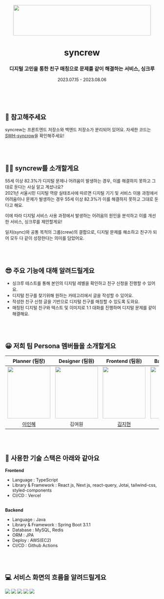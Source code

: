 <div align="center"> <img src="https://github.com/SWH-syncrow/syncrew-backend/assets/74345771/a7a0406a-c009-4969-a6b0-242d58a5615d" width=450 height=100> </div>

# <div align="center">syncrew</div>
### <div align="center">디지털 고민을 통한 친구 매칭으로 문제를 같이 해결하는 서비스, 싱크루</div>  
<div align="center">2023.07.15 - 2023.08.06</div> 
</br></br>
</br></br>

## 📌 참고해주세요
syncrew는 프론트엔드 저장소와 백엔드 저장소가 분리되어 있어요.
자세한 코드는 [SWH-syncrow](https://github.com/orgs/SWH-syncrow/repositories)을 확인해주세요!
</br></br>
</br></br>

## 👏🏼 syncrew를 소개할게요
55세 이상 82.3%가 디지털 문제나 어려움이 발생하는 경우, 이를 해결하지 못하고 그대로 둔다는 사실 알고 계셨나요?  
2021년 서울시민 디지털 역량 실태조사에 따르면 디지털 기기 및 서비스 이용 과정에서 어려움이나 문제가 발생하는 경우 55세 이상 82.3%가 이를 해결하지 못하고 그대로 둔다고 해요.

이에 따라 디지털 서비스 사용 과정에서 발생하는 어려움의 원인을 분석하고 이를 개선한 서비스, 싱크루를 제안할게요!

일치(sync)와 공통 목적의 그룹(crew)의 결합으로, 디지털 문제를 해소하고 친구가 되어 모두 다 같이 성장한다는 의미를 담았어요.
</br></br>
</br></br>

## 😎 주요 기능에 대해 알려드릴게요
- 싱크루 테스트를 통해 본인의 디지털 레벨을 확인하고 친구 신청을 진행할 수 있어요.
- 디지털 친구를 찾기위해 원하는 카테고리에서 글을 작성할 수 있어요.
- 작성한 친구 신청 글을 기반으로 디지털 친구를 매칭할 수 있도록 도와요.
- 매칭된 디지털 친구와 텍스트 및 이미지로 1:1 대화를 진행하며 디지털 문제를 같이 해결해요.
</br></br>
</br></br>

## 😀 저희 팀 Persona 멤버들을 소개할게요
|Planner (팀장)|Designer (팀원)|Frontend (팀원)|Backend (팀원)|Backend (팀원)|
|-------|--------|--------|-------|-------|
|<img src="https://github.com/SWH-syncrow/syncrew-backend/assets/74345771/b18d5aca-3ca9-4b10-9d46-4ad74b19d53a" width=140 height=170>|<img src="https://github.com/SWH-syncrow/syncrew-backend/assets/74345771/98a1ad97-04da-4dd4-89d6-ea46e5482f52" width=140 height=170>|<img src="https://github.com/SWH-syncrow/syncrew-backend/assets/74345771/18b41406-ac5a-49c5-8950-93565afee891" width=140 height=170>|<img src="https://github.com/SWH-syncrow/syncrew-backend/assets/74345771/b1d321b9-f9ee-4354-96e0-ba0d5243878d" width=140 height=170>|<img src="https://github.com/SWH-syncrow/syncrew-backend/assets/74345771/b8f3e6fc-9f67-415a-b087-d7633a579d3e" width=140 height=170>
|<div align="center">[이인혜](https://disquiet.io/@leeinhye)</div>|<div align="center">김여원</div>|<div align="center">[김지현](https://github.com/runru1030)</div>|<div align="center">[김은비](https://github.com/eunb1)</div>|<div align="center">[박소미](https://github.com/fsm12)</div>|

</br></br>

## 🔧 사용한 기술 스택은 아래와 같아요
**Frontend**
- Language : TypeScript
- Library & Framework : React js, Next js, react-query, Jotai, tailwind-css, styled-components
- CI/CD : Vercel
</br></br>

**Backend**
- Language : Java
- Library & Framework : Spring Boot 3.1.1
- Database : MySQL, Redis
- ORM : JPA
- Deploy : AWS(EC2)
- CI/CD : Github Actions
</br></br>
</br></br>

## 💻 서비스 화면의 흐름을 알려드릴게요
<img src="https://github.com/SWH-syncrow/syncrew-backend/assets/74345771/e075ca0c-d74d-4c0b-88e2-d77ac3181a2d">
<img src="https://github.com/SWH-syncrow/syncrew-backend/assets/74345771/a2481dad-92c5-4802-b3a7-ff8a8bacfc84">
<img src="https://github.com/SWH-syncrow/syncrew-backend/assets/74345771/561dfa67-8246-4eaf-ab3f-cfad137225e0">
<img src="https://github.com/SWH-syncrow/syncrew-backend/assets/74345771/cf08dda8-1b5a-4e5f-8cb2-b876faf1f6e1">
<img src="https://github.com/SWH-syncrow/syncrew-backend/assets/74345771/47cab7e6-58a6-4638-9275-e5a7f887ec64">

